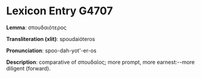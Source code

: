# Lexicon Entry G4707

**Lemma**: σπουδαιότερος

**Transliteration (xlit)**: spoudaióteros

**Pronunciation**: spoo-dah-yot'-er-os

**Description**:
comparative of σπουδαῖος; more prompt, more earnest:--more diligent (forward).

